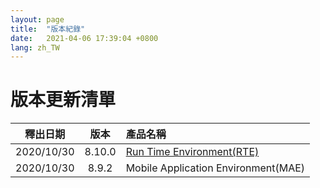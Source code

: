```yaml
---
layout: page
title:  "版本紀錄"
date:   2021-04-06 17:39:04 +0800
lang: zh_TW
---
```


# 版本更新清單

|釋出日期|版本|產品名稱|
|:-:|:-:|:-|
|2020/10/30|8.10.0|[Run Time Environment(RTE)](RTE/README.html)|
|2020/10/30|8.9.2|Mobile Application Environment(MAE)|

